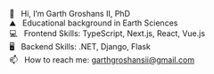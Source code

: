 👋  &nbsp;&nbsp;Hi, I’m Garth Groshans II, PhD <br/>
⛰️  &nbsp;&nbsp;Educational background in Earth Sciences <br/>
💻  &nbsp;&nbsp;Frontend Skills: TypeScript, Next.js, React, Vue.js<br/>
🖥  &nbsp;&nbsp;Backend Skills: .NET, Django, Flask <br/>
📫  &nbsp;&nbsp;How to reach me: garthgroshansii@gmail.com <br/>


<!---
ggroshansii/ggroshansii is a ✨ special ✨ repository because its `README.md` (this file) appears on your GitHub profile.
You can click the Preview link to take a look at your changes.
--->
